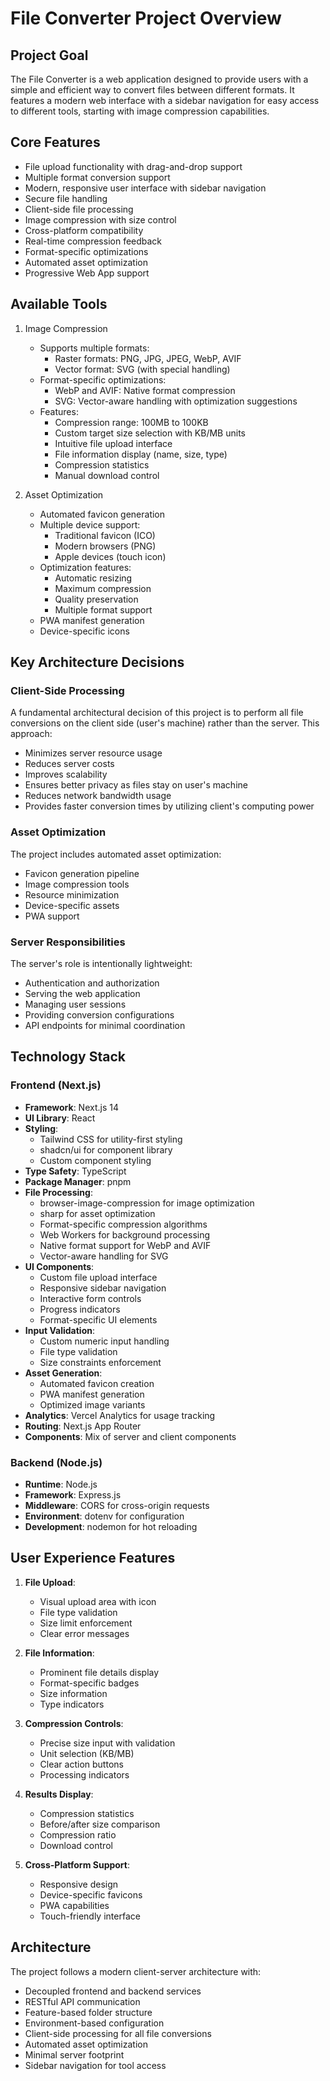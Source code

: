 # File Converter Project Overview

## Project Goal
The File Converter is a web application designed to provide users with a simple and efficient way to convert files between different formats. It features a modern web interface with a sidebar navigation for easy access to different tools, starting with image compression capabilities.

## Core Features
- File upload functionality with drag-and-drop support
- Multiple format conversion support
- Modern, responsive user interface with sidebar navigation
- Secure file handling
- Client-side file processing
- Image compression with size control
- Cross-platform compatibility
- Real-time compression feedback
- Format-specific optimizations
- Automated asset optimization
- Progressive Web App support

## Available Tools
1. Image Compression
   - Supports multiple formats:
     - Raster formats: PNG, JPG, JPEG, WebP, AVIF
     - Vector format: SVG (with special handling)
   - Format-specific optimizations:
     - WebP and AVIF: Native format compression
     - SVG: Vector-aware handling with optimization suggestions
   - Features:
     - Compression range: 100MB to 100KB
     - Custom target size selection with KB/MB units
     - Intuitive file upload interface
     - File information display (name, size, type)
     - Compression statistics
     - Manual download control

2. Asset Optimization
   - Automated favicon generation
   - Multiple device support:
     - Traditional favicon (ICO)
     - Modern browsers (PNG)
     - Apple devices (touch icon)
   - Optimization features:
     - Automatic resizing
     - Maximum compression
     - Quality preservation
     - Multiple format support
   - PWA manifest generation
   - Device-specific icons

## Key Architecture Decisions

### Client-Side Processing
A fundamental architectural decision of this project is to perform all file conversions on the client side (user's machine) rather than the server. This approach:
- Minimizes server resource usage
- Reduces server costs
- Improves scalability
- Ensures better privacy as files stay on user's machine
- Reduces network bandwidth usage
- Provides faster conversion times by utilizing client's computing power

### Asset Optimization
The project includes automated asset optimization:
- Favicon generation pipeline
- Image compression tools
- Resource minimization
- Device-specific assets
- PWA support

### Server Responsibilities
The server's role is intentionally lightweight:
- Authentication and authorization
- Serving the web application
- Managing user sessions
- Providing conversion configurations
- API endpoints for minimal coordination

## Technology Stack

### Frontend (Next.js)
- **Framework**: Next.js 14
- **UI Library**: React
- **Styling**: 
  - Tailwind CSS for utility-first styling
  - shadcn/ui for component library
  - Custom component styling
- **Type Safety**: TypeScript
- **Package Manager**: pnpm
- **File Processing**:
  - browser-image-compression for image optimization
  - sharp for asset optimization
  - Format-specific compression algorithms
  - Web Workers for background processing
  - Native format support for WebP and AVIF
  - Vector-aware handling for SVG
- **UI Components**:
  - Custom file upload interface
  - Responsive sidebar navigation
  - Interactive form controls
  - Progress indicators
  - Format-specific UI elements
- **Input Validation**:
  - Custom numeric input handling
  - File type validation
  - Size constraints enforcement
- **Asset Generation**:
  - Automated favicon creation
  - PWA manifest generation
  - Optimized image variants
- **Analytics**: Vercel Analytics for usage tracking
- **Routing**: Next.js App Router
- **Components**: Mix of server and client components

### Backend (Node.js)
- **Runtime**: Node.js
- **Framework**: Express.js
- **Middleware**: CORS for cross-origin requests
- **Environment**: dotenv for configuration
- **Development**: nodemon for hot reloading

## User Experience Features
1. **File Upload**:
   - Visual upload area with icon
   - File type validation
   - Size limit enforcement
   - Clear error messages

2. **File Information**:
   - Prominent file details display
   - Format-specific badges
   - Size information
   - Type indicators

3. **Compression Controls**:
   - Precise size input with validation
   - Unit selection (KB/MB)
   - Clear action buttons
   - Processing indicators

4. **Results Display**:
   - Compression statistics
   - Before/after size comparison
   - Compression ratio
   - Download control

5. **Cross-Platform Support**:
   - Responsive design
   - Device-specific favicons
   - PWA capabilities
   - Touch-friendly interface

## Architecture
The project follows a modern client-server architecture with:
- Decoupled frontend and backend services
- RESTful API communication
- Feature-based folder structure
- Environment-based configuration
- Client-side processing for all file conversions
- Automated asset optimization
- Minimal server footprint
- Sidebar navigation for tool access